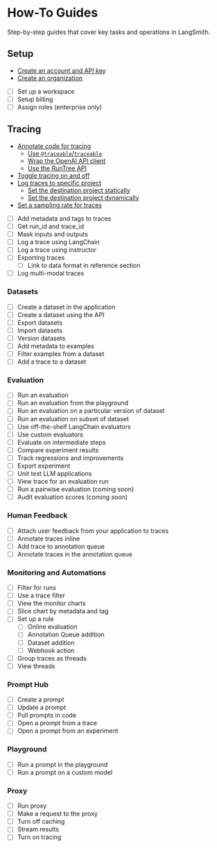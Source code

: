 # How-To Guides

Step-by-step guides that cover key tasks and operations in LangSmith.

## Setup

* [Create an account and API key](./how_to_guides/setup/create_account_api_key)
* [Create an organization](./how_to_guides/setup/create_organization)
* [ ] Set up a workspace
* [ ] Setup billing
* [ ] Assign roles (enterprise only)

## Tracing

* [Annotate code for tracing](./how_to_guides/tracing/annotate_code)
  * [Use `@traceable`/`traceable`](./how_to_guides/tracing/annotate_code#use-traceable--traceable)
  * [Wrap the OpenAI API client](./how_to_guides/tracing/annotate_code#wrap-the-openai-client)
  * [Use the RunTree API](./how_to_guides/tracing/annotate_code#use-the-runtree-api)
* [Toggle tracing on and off](./how_to_guides/tracing/toggle_tracing)
* [Log traces to specific project](./how_to_guides/tracing/log_traces_to_project)
  * [Set the destination project statically](./how_to_guides/tracing/log_traces_to_project#set-the-destination-project-statically)
  * [Set the destination project dynamically](./how_to_guides/tracing/log_traces_to_project#set-the-destination-project-dynamically)
* [Set a sampling rate for traces](./how_to_guides/tracing/sample_traces)
- [ ] Add metadata and tags to traces
- [ ] Get run_id and trace_id
- [ ] Mask inputs and outputs
- [ ] Log a trace using LangChain
- [ ] Log a trace using instructor
- [ ] Exporting traces
  - [ ] Link to data format in reference section
- [ ] Log multi-modal traces

### Datasets

- [ ] Create a dataset in the application
- [ ] Create a dataset using the API
- [ ] Export datasets
- [ ] Import datasets
- [ ] Version datasets
- [ ] Add metadata to examples
- [ ] Filter examples from a dataset
- [ ] Add a trace to a dataset

### Evaluation

- [ ] Run an evaluation
- [ ] Run an evaluation from the playground
- [ ] Run an evaluation on a particular version of dataset
- [ ] Run an evaluation on subset of dataset
- [ ] Use off-the-shelf LangChain evaluators
- [ ] Use custom evaluators
- [ ] Evaluate on intermediate steps
- [ ] Compare experiment results
- [ ] Track regressions and improvements
- [ ] Export experiment
- [ ] Unit test LLM applications
- [ ] View trace for an evaluation run
- [ ] Run a pairwise evaluation (coming soon)
- [ ] Audit evaluation scores (coming soon)

### Human Feedback

- [ ] Attach user feedback from your application to traces
- [ ] Annotate traces inline
- [ ] Add trace to annotation queue
- [ ] Annotate traces in the annotation queue

### Monitoring and Automations

- [ ] Filter for runs
- [ ] Use a trace filter
- [ ] View the monitor charts
- [ ] Slice chart by metadata and tag
- [ ] Set up a rule
  - [ ] Online evaluation
  - [ ] Annotation Queue addition
  - [ ] Dataset addition
  - [ ] Webhook action
- [ ] Group traces as threads
- [ ] View threads

### Prompt Hub

- [ ] Create a prompt
- [ ] Update a prompt
- [ ] Pull prompts in code
- [ ] Open a prompt from a trace
- [ ] Open a prompt from an experiment

### Playground

- [ ] Run a prompt in the playground
- [ ] Run a prompt on a custom model

### Proxy

- [ ] Run proxy
- [ ] Make a request to the proxy
- [ ] Turn off caching
- [ ] Stream results
- [ ] Turn on tracing
